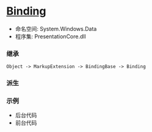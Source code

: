 # [Binding](https://docs.microsoft.com/zh-cn/dotnet/api/system.windows.data.binding?view=windowsdesktop-6.0)
+ 命名空间: System.Windows.Data
+ 程序集: PresentationCore.dll
### 继承
    Object -> MarkupExtension -> BindingBase -> Binding
### 派生
### 示例
+ 后台代码
+ 前台代码